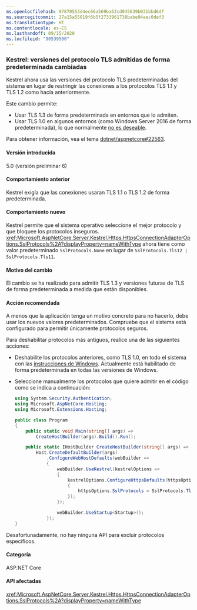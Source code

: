 ```yaml
---
ms.openlocfilehash: 97870553d4ec66a569ba63cd945639b03bbbd6df
ms.sourcegitcommit: 27a15a55019f6b5f2733961738babe94aec0def3
ms.translationtype: HT
ms.contentlocale: es-ES
ms.lasthandoff: 09/15/2020
ms.locfileid: "90539500"
---
```

### <a name="kestrel-default-supported-tls-protocol-versions-changed"></a>Kestrel: versiones del protocolo TLS admitidas de forma predeterminada cambiadas

Kestrel ahora usa las versiones del protocolo TLS predeterminadas del sistema en lugar de restringir las conexiones a los protocolos TLS 1.1 y TLS 1.2 como hacía anteriormente.

Este cambio permite:

* Usar TLS 1.3 de forma predeterminada en entornos que lo admiten.
* Usar TLS 1.0 en algunos entornos (como Windows Server 2016 de forma predeterminada), lo que normalmente [no es deseable](/security/engineering/solving-tls1-problem).

Para obtener información, vea el tema [dotnet/aspnetcore#22563](https://github.com/dotnet/aspnetcore/issues/22563).

#### <a name="version-introduced"></a>Versión introducida

5.0 (versión preliminar 6)

#### <a name="old-behavior"></a>Comportamiento anterior

Kestrel exigía que las conexiones usaran TLS 1.1 o TLS 1.2 de forma predeterminada.

#### <a name="new-behavior"></a>Comportamiento nuevo

Kestrel permite que el sistema operativo seleccione el mejor protocolo y que bloquee los protocolos inseguros. <xref:Microsoft.AspNetCore.Server.Kestrel.Https.HttpsConnectionAdapterOptions.SslProtocols%2A?displayProperty=nameWithType> ahora tiene como valor predeterminado `SslProtocols.None` en lugar de `SslProtocols.Tls12 | SslProtocols.Tls11`.

#### <a name="reason-for-change"></a>Motivo del cambio

El cambio se ha realizado para admitir TLS 1.3 y versiones futuras de TLS de forma predeterminada a medida que están disponibles.

#### <a name="recommended-action"></a>Acción recomendada

A menos que la aplicación tenga un motivo concreto para no hacerlo, debe usar los nuevos valores predeterminados. Compruebe que el sistema está configurado para permitir únicamente protocolos seguros.

Para deshabilitar protocolos más antiguos, realice una de las siguientes acciones:

* Deshabilite los protocolos anteriores, como TLS 1.0, en todo el sistema con las [instrucciones de Windows](../../../../docs/framework/network-programming/tls.md#configuring-schannel-protocols-in-the-windows-registry). Actualmente está habilitado de forma predeterminada en todas las versiones de Windows.
* Seleccione manualmente los protocolos que quiere admitir en el código como se indica a continuación:

    ```csharp
    using System.Security.Authentication;
    using Microsoft.AspNetCore.Hosting;
    using Microsoft.Extensions.Hosting;

    public class Program
    {
        public static void Main(string[] args) =>
            CreateHostBuilder(args).Build().Run();

        public static IHostBuilder CreateHostBuilder(string[] args) =>
            Host.CreateDefaultBuilder(args)
                .ConfigureWebHostDefaults(webBuilder =>
                {
                    webBuilder.UseKestrel(kestrelOptions =>
                    {
                        kestrelOptions.ConfigureHttpsDefaults(httpsOptions =>
                        {
                            httpsOptions.SslProtocols = SslProtocols.Tls12 | SslProtocols.Tls13;
                        });
                    });

                    webBuilder.UseStartup<Startup>();
                });
    }
    ```

Desafortunadamente, no hay ninguna API para excluir protocolos específicos.

#### <a name="category"></a>Categoría

ASP.NET Core

#### <a name="affected-apis"></a>API afectadas

<xref:Microsoft.AspNetCore.Server.Kestrel.Https.HttpsConnectionAdapterOptions.SslProtocols%2A?displayProperty=nameWithType>

<!-- 

#### Affected APIs

`P:Microsoft.AspNetCore.Server.Kestrel.Https.HttpsConnectionAdapterOptions.SslProtocols`

-->
